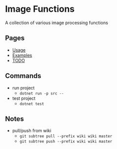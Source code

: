 # Image Functions #
A collection of various image processing functions

## Pages ##
* [Usage](usage)
* [Examples](examples)
* [TODO](todo)

## Commands ##
* run project
  * ```dotnet run -p src --```
* test project
  * ```dotnet test```

## Notes ##
* pull/push from wiki
  * ```git subtree pull --prefix wiki wiki master```
  * ```git subtree push --prefix wiki wiki master```